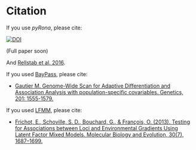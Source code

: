 # Citation

If you use *pyRona*, please cite:

[![DOI](https://zenodo.org/badge/73514698.svg)](https://zenodo.org/badge/latestdoi/73514698)

(Full paper soon)

And [Rellstab et al. 2016](doi.wiley.com/10.1111/mec.13889).

If you used [BayPass](http://www1.montpellier.inra.fr/CBGP/software/baypass/), please cite:

* [Gautier M. Genome-Wide Scan for Adaptive Differentiation and Association Analysis with population-specific covariables. Genetics, 201: 1555-1579.](http://www.genetics.org/content/201/4/1555)

If you used [LFMM](http://membres-timc.imag.fr/Olivier.Francois/lfmm/index.htm), please cite:

* [Frichot, E., Schoville, S. D., Bouchard, G., & François, O. (2013). Testing for Associations between Loci and Environmental Gradients Using Latent Factor Mixed Models. Molecular Biology and Evolution, 30(7), 1687–1699.](https://academic.oup.com/mbe/article/30/7/1687/972098)
